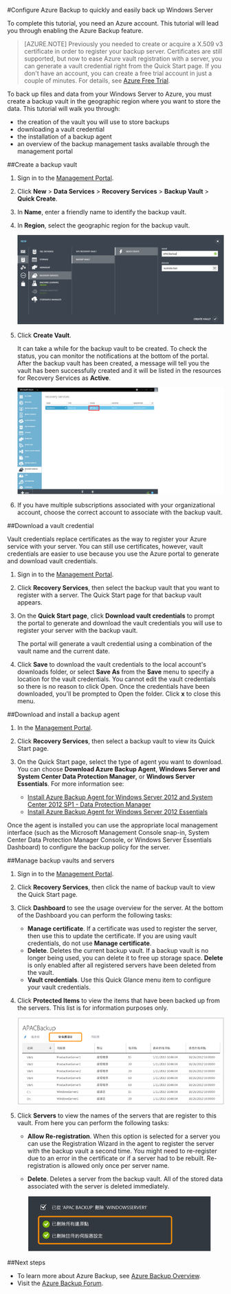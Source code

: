 <properties 
	pageTitle="Configure Azure Backup Services to quickly and easily back-up Windows Server" 
	description="Use this tutorial to learn how to use the Backup service in Microsoft's Azure cloud offering to back up Windows Server to the cloud." 
	services="backup" 
	documentationCenter="" 
	authors="markgalioto" 
	manager="jwhit" 
	editor="tysonn"/>

<tags 
	ms.service="backup" 
	ms.workload="storage-backup-recovery" 
	ms.tgt_pltfrm="na" 
	ms.devlang="na" 
	ms.topic="article" 
	ms.date="06/03/2015" 
	ms.author="markgal"/>



#Configure Azure Backup to quickly and easily back up Windows Server

To complete this tutorial, you need an Azure account. This tutorial will lead you through enabling the Azure Backup feature.
>[AZURE.NOTE] Previously you needed to create or acquire a X.509 v3 certificate in order to register your backup server. Certificates are still supported, but now to ease Azure vault registration with a server, you can generate a vault credential right from the Quick Start page. 
If you don't have an account, you can create a free trial account in just a couple of minutes. For details, see [Azure Free Trial](https://azure.microsoft.com/pricing/free-trial/).

To back up files and data from your Windows Server to Azure, you must create a backup vault in the geographic region where you want to store the data. This tutorial will walk you through:

- the creation of the vault you will use to store backups
- downloading a vault credential
- the installation of a backup agent
- an overview of the backup management tasks available through the management portal

##Create a backup vault

1. Sign in to the [Management Portal](https://manage.windowsazure.com).
2. Click **New** > **Data Services** > **Recovery Services** > **Backup Vault** > **Quick Create**.
3. In **Name**, enter a friendly name to identify the backup vault.
4. In **Region**, select the geographic region for the backup vault.

    ![New backup vault](./media/backup-configure-vault/RS_newbackupvault.png)

5. Click **Create Vault**.

    It can take a while for the backup vault to be created. To check the status, you can monitor the notifications at the bottom of the portal. After the backup vault has been created, a message will tell you the vault has been successfully created and it will be listed in the resources for Recovery Services as **Active**.

    ![Backup vault creation](./media/backup-configure-vault/RS_backupvaultcreation.png)

6. If you have multiple subscriptions associated with your organizational account, choose the correct account to associate with the backup vault.

##Download a vault credential

Vault credentials replace certificates as the way to register your Azure service with your server. You can still use certificates, however, vault credentials are easier to use because you use the Azure portal to generate and download vault credentials.  

1. Sign in to the [Management Portal](https://manage.windowsazure.com).
2. Click **Recovery Services**, then select the backup vault that you want to register with a server. The Quick Start page for that backup vault appears.
3. On the **Quick Start page**, click **Download vault credentials** to prompt the portal to generate and download the vault credentials you will use to register your server with the backup vault.

    The portal will generate a vault credential using a combination of the vault name and the current date. 

4. Click **Save** to download the vault credentials to the local account's downloads folder, or select **Save As** from the **Save** menu to specify a location for the vault credentials. You cannot edit the vault credentials so there is no reason to click Open. Once the credentials have been downloaded, you'll be prompted to Open the folder. Click **x** to close this menu.

##Download and install a backup agent

1. In the [Management Portal](https://manage.windowsazure.com).
2. Click **Recovery Services**, then select a backup vault to view its Quick Start page.
3. On the Quick Start page, select the type of agent you want to download. You can choose **Download Azure Backup Agent**, **Windows Server and System Center Data Protection Manager**, or **Windows Server Essentials**.  For more information see:

	* [Install Azure Backup Agent for Windows Server 2012 and System Center 2012 SP1 - Data Protection Manager](http://technet.microsoft.com/library/hh831761.aspx#BKMK_installagent)
	* [Install Azure Backup Agent for Windows Server 2012 Essentials](http://technet.microsoft.com/library/jj884318.aspx)

Once the agent is installed you can use the appropriate local management interface (such as the Microsoft Management Console snap-in, System Center Data Protection Manager Console, or Windows Server Essentials Dashboard) to configure the backup policy for the server. 

##Manage backup vaults and servers

1. Sign in to the [Management Portal](https://manage.windowsazure.com).
2. Click **Recovery Services**, then click the name of backup vault to view the Quick Start page.
3. Click **Dashboard** to see the usage overview for the server. At the bottom of the Dashboard you can perform the following tasks:

    - **Manage certificate**. If a certificate was used to register the server, then use this to update the certificate. If you are using vault credentials, do not use **Manage certificate**.
    - **Delete**. Deletes the current backup vault. If a backup vault is no longer being used, you can delete it to free up storage space. **Delete** is only enabled after all registered servers have been deleted from the vault.
    - **Vault credentials**. Use this Quick Glance menu item to configure your vault credentials.

4. Click **Protected Items** to view the items that have been backed up from the servers. This list is for information purposes only.

    ![Protected items](./media/backup-configure-vault/RS_protecteditems.png)

5. Click **Servers** to view the names of the servers that are register to this vault. From here you can perform the following tasks:

    - **Allow Re-registration**. When this option is selected for a server you can use the Registration Wizard in the agent to register the server with the backup vault a second time. You might need to re-register due to an error in the certificate or if a server had to be rebuilt. Re-registration is allowed only once per server name.
    - **Delete**. Deletes a server from the backup vault. All of the stored data associated with the server is deleted immediately.

        ![Deleted Server](./media/backup-configure-vault/RS_deletedserver.png)

##Next steps

- To learn more about Azure Backup, see [Azure Backup Overview](http://go.microsoft.com/fwlink/p/?LinkId=222425). 
- Visit the [Azure Backup Forum](http://go.microsoft.com/fwlink/p/?LinkId=290933).


 

<!---HONumber=62-->
